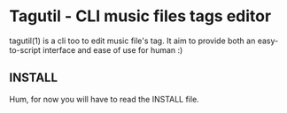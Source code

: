 # Tagutil - CLI music files tags editor

tagutil(1) is a cli too to edit music file's tag. It aim to provide both an
easy-to-script interface and ease of use for human :)

## INSTALL

Hum, for now you will have to read the INSTALL file.
